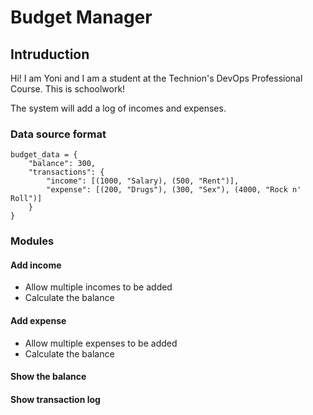# Budget Manager

## Intruduction

Hi! I am Yoni and I am a student at the Technion's DevOps Professional Course.
This is schoolwork!

The system will add a log of incomes and expenses.

### Data source format

```
budget_data = {
    "balance": 300,
    "transactions": {
        "income": [(1000, "Salary), (500, "Rent")],
        "expense": [(200, "Drugs"), (300, "Sex"), (4000, "Rock n' Roll")]
    }
}
```

### Modules

#### Add income
* Allow multiple incomes to be added
* Calculate the balance

#### Add expense
* Allow multiple expenses to be added
* Calculate the balance

#### Show the balance

#### Show transaction log
